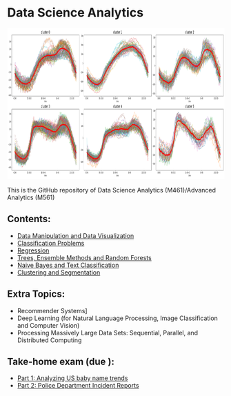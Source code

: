 # Data Science Analytics

<img src="logo.png" height="350" width = "1000">

This is the GitHub repository of Data Science Analytics (M461)/Advanced Analytics (M561)

## Contents:

- [Data Manipulation and Data Visualization](https://github.com/um-perez-alvaro/Data-Science-Practice/blob/master/Jupyter%20Notebooks/Pandas/README.md)
- [Classification Problems](https://github.com/um-perez-alvaro/Data-Science-Practice/blob/master/Jupyter%20Notebooks/Classification/README.md)
- [Regression](https://github.com/um-perez-alvaro/Data-Science-Practice/blob/master/Jupyter%20Notebooks/Regression/README.md)
- [Trees, Ensemble Methods and Random Forests](https://github.com/um-perez-alvaro/Data-Science-Practice/blob/master/Jupyter%20Notebooks/Random%20Forests/README.md)
- [Naive Bayes and Text Classification](https://github.com/um-perez-alvaro/Data-Science-Practice/blob/master/Jupyter%20Notebooks/Text%20Classification/README.md)
- [Clustering and Segmentation](https://github.com/um-perez-alvaro/Data-Science-Practice/blob/master/Jupyter%20Notebooks/Clustering/README.md)

## Extra Topics:

- Recommender Systems]
- Deep Learning (for Natural Language Processing, Image Classification and Computer Vision)
- Processing Massively Large Data Sets: Sequential, Parallel, and Distributed Computing

## Take-home exam (due ):

- [Part 1: Analyzing US baby name trends](https://nbviewer.org/github/um-perez-alvaro/Data-Science-Practice/blob/master/Final%20Exam/Part%20I.ipynb)
- [Part 2: Police Department Incident Reports](https://nbviewer.org/github/um-perez-alvaro/Data-Science-Practice/blob/master/Final%20Exam/Part%20II.ipynb)

